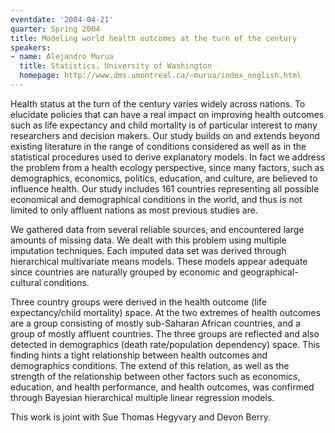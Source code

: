 ```yaml
---
eventdate: '2004-04-21'
quarter: Spring 2004
title: Modeling world health outcomes at the turn of the century
speakers:
- name: Alejandro Murua
  title: Statistics, University of Washington
  homepage: http://www.dms.umontreal.ca/~murua/index_english.html
---
```

Health status at the turn of the century varies widely across nations. To elucidate policies that can have a real impact on improving health outcomes such as life expectancy and child mortality is of particular interest to many researchers and decision makers. Our study builds on and extends beyond existing literature in the range of conditions considered as well as in the statistical procedures used to derive explanatory models. In fact we address the problem from a health ecology perspective, since many factors, such as demographics, economics, politics, education, and culture, are believed to influence health. Our study includes 161 countries representing all possible economical and demographical conditions in the world, and thus is not limited to only affluent nations as most previous studies are.

We gathered data from several reliable sources, and encountered large amounts of missing data. We dealt with this problem using multiple imputation techniques. Each imputed data set was derived through hierarchical multivariate means models. These models appear adequate since countries are naturally grouped by economic and geographical-cultural conditions.

Three country groups were derived in the health outcome (life expectancy/child mortality) space. At the two extremes of health outcomes are a group consisting of mostly sub-Saharan African countries, and a group of mostly affluent countries. The three groups are reflected and also detected in demographics (death rate/population dependency) space. This finding hints a tight relationship between health outcomes and demographics conditions. The extend of this relation, as well as the strength of the relationship between other factors such as economics, education, and health performance, and health outcomes, was confirmed through Bayesian hierarchical multiple linear regression models.

This work is joint with Sue Thomas Hegyvary and Devon Berry.